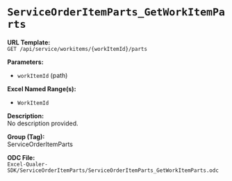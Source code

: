 # `ServiceOrderItemParts_GetWorkItemParts`

**URL Template:**  
`GET /api/service/workitems/{workItemId}/parts`

**Parameters:**  
- `workItemId` (path)

**Excel Named Range(s):**  
- `WorkItemId`

**Description:**  
No description provided.

**Group (Tag):**  
ServiceOrderItemParts

**ODC File:**  
`Excel-Qualer-SDK/ServiceOrderItemParts/ServiceOrderItemParts_GetWorkItemParts.odc`
